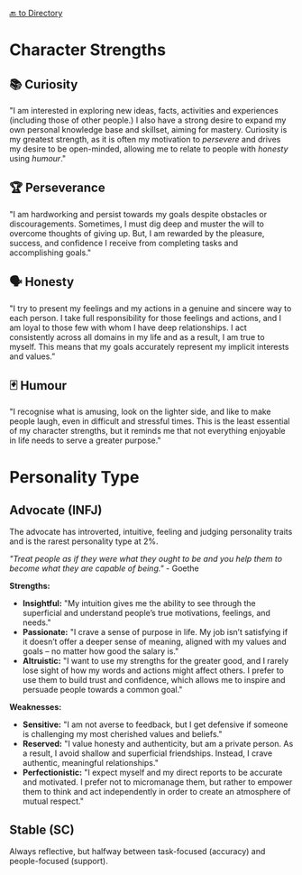 [🔙 to Directory](README.md)

# Character Strengths

## 📚 Curiosity
"I am interested in exploring new ideas, facts, activities and experiences (including those of other people.) I also have a strong desire to expand my own personal knowledge base and skillset, aiming for mastery. Curiosity is my greatest strength, as it is often my motivation to *persevere* and drives my desire to be open-minded, allowing me to relate to people with *honesty* using *humour*."

## 🏆 Perseverance
"I am hardworking and persist towards my goals despite obstacles or discouragements. Sometimes, I must dig deep and muster the will to overcome thoughts of giving up. But, I am rewarded by the pleasure, success, and confidence I receive from completing tasks and accomplishing goals."

## 🗣️ Honesty
"I try to present my feelings and my actions in a genuine and sincere way to each person. I take full responsibility for those feelings and actions, and I am loyal to those few with whom I have deep relationships. I act consistently across all domains in my life and as a result, I am true to myself. This means that my goals accurately represent my implicit interests and values.”

## 🃏 Humour
"I recognise what is amusing, look on the lighter side, and like to make people laugh, even in difficult and stressful times. This is the least essential of my character strengths, but it reminds me that not everything enjoyable in life needs to serve a greater purpose."

# Personality Type

## Advocate (INFJ)

The advocate has introverted, intuitive, feeling and judging personality traits and is the rarest personality type at 2%.

*"Treat people as if they were what they ought to be and you help them to become what they are capable of being."* - Goethe

**Strengths:**
- **Insightful:** "My intuition gives me the ability to see through the superficial and understand people’s true motivations, feelings, and needs."
- **Passionate:** "I crave a sense of purpose in life. My job isn’t satisfying if it doesn’t offer a deeper sense of meaning, aligned with my values and goals – no matter how good the salary is."
- **Altruistic:** "I want to use my strengths for the greater good, and I rarely lose sight of how my words and actions might affect others. I prefer to use them to build trust and confidence, which allows me to inspire and persuade people towards a common goal."

**Weaknesses:**
- **Sensitive:** "I am not averse to feedback, but I get defensive if someone is challenging my most cherished values and beliefs."
- **Reserved:** "I value honesty and authenticity, but am a private person. As a result, I avoid shallow and superficial friendships. Instead, I crave authentic, meaningful relationships." 
- **Perfectionistic:** "I expect myself and my direct reports to be accurate and motivated. I prefer not to micromanage them, but rather to empower them to think and act independently in order to create an atmosphere of mutual respect."

## Stable (SC)

Always reflective, but halfway between task-focused (accuracy) and people-focused (support).
